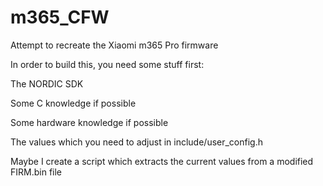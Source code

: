 # m365_CFW
Attempt to recreate the Xiaomi m365 Pro firmware

In order to build this, you need some stuff first:

The NORDIC SDK

Some C knowledge if possible

Some hardware knowledge if possible

The values which you need to adjust in include/user_config.h




Maybe I create a script which extracts the current values from a modified FIRM.bin file